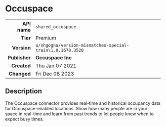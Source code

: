 # Occuspace
| | |
|-:|-|
|**API name**|`shared_occuspace`|
|**Tier**|Premium|
|**Version**|`u/shgogna/version-mismatches-special-train\1.0.1670.3520`|
|**Publisher**|**Occuspace Inc**|
|**Created**|Thu Jan 07 2021|
|**Changed**|Fri Dec 08 2023|

## Description
The Occuspace connector provides real-time and historical occupancy data for Occuspace-enabled locations. Show how many people are in your space in real-time and learn from past trends to let people know when to expect busy times.
